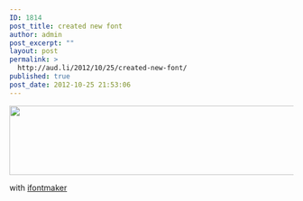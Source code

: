 ```yaml
---
ID: 1814
post_title: created new font
author: admin
post_excerpt: ""
layout: post
permalink: >
  http://aud.li/2012/10/25/created-new-font/
published: true
post_date: 2012-10-25 21:53:06
---
```

<a href="http://aud.li/2012/10/25/created-new-font/amazing/" rel="attachment wp-att-1815"><img class="alignnone size-full wp-image-1815" title="amazing" src="http://aud.li/wp-content/uploads/2012/10/amazing.png" alt="" width="646" height="123" /></a>

with <a href="http://2ttf.com/">ifontmaker</a>